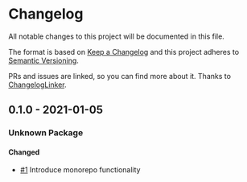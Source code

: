 # Changelog

All notable changes to this project will be documented in this file.

The format is based on [Keep a Changelog](http://keepachangelog.com/en/1.0.0/)
and this project adheres to [Semantic Versioning](http://semver.org/spec/v2.0.0.html).

PRs and issues are linked, so you can find more about it. Thanks to [ChangelogLinker](https://github.com/symplify/changelog-linker).

<!-- changelog-linker -->

## 0.1.0 - 2021-01-05

### Unknown Package

#### Changed

- [#1] Introduce monorepo functionality

[#1]: https://github.com/php-addition-repository/par/pull/1
